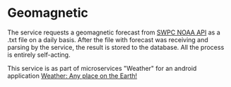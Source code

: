 # Geomagnetic
The service requests a geomagnetic forecast from [SWPC NOAA API](https://services.swpc.noaa.gov/text/3-day-geomag-forecast.txt "Geomagnetic Forecast") as a .txt file on a daily basis. After the file with forecast was receiving and parsing by the service, the result is stored to the database. All the process is entirely self-acting.  

This service is as part of microservices "Weather" for an android application [Weather: Any place on the Earth!](https://play.google.com/store/apps/details?id=net.c7j.wna&hl=ru "Google Play")
